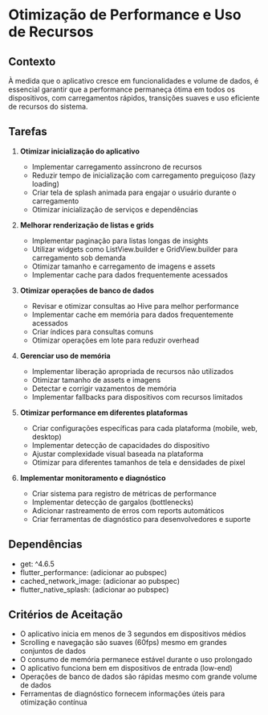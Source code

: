 # Otimização de Performance e Uso de Recursos

## Contexto
À medida que o aplicativo cresce em funcionalidades e volume de dados, é essencial garantir que a performance permaneça ótima em todos os dispositivos, com carregamentos rápidos, transições suaves e uso eficiente de recursos do sistema.

## Tarefas

1. **Otimizar inicialização do aplicativo**
   - Implementar carregamento assíncrono de recursos
   - Reduzir tempo de inicialização com carregamento preguiçoso (lazy loading)
   - Criar tela de splash animada para engajar o usuário durante o carregamento
   - Otimizar inicialização de serviços e dependências

2. **Melhorar renderização de listas e grids**
   - Implementar paginação para listas longas de insights
   - Utilizar widgets como ListView.builder e GridView.builder para carregamento sob demanda
   - Otimizar tamanho e carregamento de imagens e assets
   - Implementar cache para dados frequentemente acessados

3. **Otimizar operações de banco de dados**
   - Revisar e otimizar consultas ao Hive para melhor performance
   - Implementar cache em memória para dados frequentemente acessados
   - Criar índices para consultas comuns
   - Otimizar operações em lote para reduzir overhead

4. **Gerenciar uso de memória**
   - Implementar liberação apropriada de recursos não utilizados
   - Otimizar tamanho de assets e imagens
   - Detectar e corrigir vazamentos de memória
   - Implementar fallbacks para dispositivos com recursos limitados

5. **Otimizar performance em diferentes plataformas**
   - Criar configurações específicas para cada plataforma (mobile, web, desktop)
   - Implementar detecção de capacidades do dispositivo
   - Ajustar complexidade visual baseada na plataforma
   - Otimizar para diferentes tamanhos de tela e densidades de pixel

6. **Implementar monitoramento e diagnóstico**
   - Criar sistema para registro de métricas de performance
   - Implementar detecção de gargalos (bottlenecks)
   - Adicionar rastreamento de erros com reports automáticos
   - Criar ferramentas de diagnóstico para desenvolvedores e suporte

## Dependências
- get: ^4.6.5
- flutter_performance: (adicionar ao pubspec)
- cached_network_image: (adicionar ao pubspec)
- flutter_native_splash: (adicionar ao pubspec)

## Critérios de Aceitação
- O aplicativo inicia em menos de 3 segundos em dispositivos médios
- Scrolling e navegação são suaves (60fps) mesmo em grandes conjuntos de dados
- O consumo de memória permanece estável durante o uso prolongado
- O aplicativo funciona bem em dispositivos de entrada (low-end)
- Operações de banco de dados são rápidas mesmo com grande volume de dados
- Ferramentas de diagnóstico fornecem informações úteis para otimização contínua